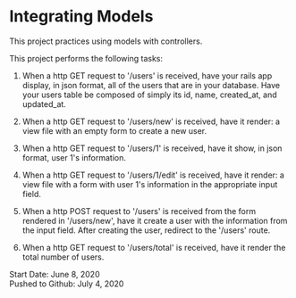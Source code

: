 # Integrating Models

This project practices using models with controllers.

This project performs the following tasks:

1. When a http GET request to '/users' is received, have your rails app display, in json format, all of the users that are in your database. Have your users table be composed of simply its id, name, created_at, and updated_at.

2. When a http GET request to '/users/new' is received, have it render: a view file with an empty form to create a new user.

3. When a http GET request to '/users/1' is received, have it show, in json format, user 1's information.

4. When a http GET request to '/users/1/edit' is received, have it render: a view file with a form with user 1's information in the appropriate input field.

5. When a http POST request to '/users' is received from the form rendered in '/users/new', have it create a user with the information from the input field. After creating the user, redirect to the '/users' route.

6. When a http GET request to '/users/total' is received, have it render the total number of users.

Start Date: June 8, 2020\
Pushed to Github: July 4, 2020